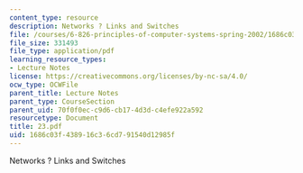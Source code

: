 ```yaml
---
content_type: resource
description: Networks ? Links and Switches
file: /courses/6-826-principles-of-computer-systems-spring-2002/1686c03f438916c36cd791540d12985f_23.pdf
file_size: 331493
file_type: application/pdf
learning_resource_types:
- Lecture Notes
license: https://creativecommons.org/licenses/by-nc-sa/4.0/
ocw_type: OCWFile
parent_title: Lecture Notes
parent_type: CourseSection
parent_uid: 70f0f0ec-c9d6-cb17-4d3d-c4efe922a592
resourcetype: Document
title: 23.pdf
uid: 1686c03f-4389-16c3-6cd7-91540d12985f
---
```

Networks ? Links and Switches